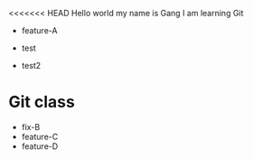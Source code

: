 <<<<<<< HEAD
Hello world 
my name is Gang
I am learning Git

- feature-A

- test
- test2
# Git class

- fix-B
- feature-C
- feature-D
